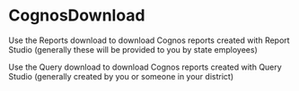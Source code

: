 # CognosDownload
Use the Reports download to download Cognos reports created with Report Studio (generally these will be provided to you by state employees)

Use the Query download to download Cognos reports created with Query Studio (generally created by you or someone in your district)
